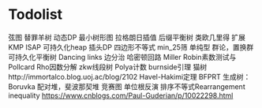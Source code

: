 # Todolist
弦图
替罪羊树
动态DP
最小树形图
拉格朗日插值
后缀平衡树
类欧几里得
扩展KMP
ISAP
可持久化heap
插头DP
四边形不等式
min_25筛
单纯型
群论，置换群
可持久化平衡树
Dancing links
边分治
哈密顿回路
Miller Robin素数测试与Pollcard Rho因数分解
zkw线段树
Polya计数
burnside引理
猫树http://immortalco.blog.uoj.ac/blog/2102
Havel-Hakimi定理
BFPRT
生成树：Boruvka
配对堆，斐波那契堆
竞赛图
单位根反演
排序不等式Rearrangement inequality https://www.cnblogs.com/Paul-Guderian/p/10022298.html